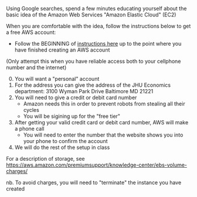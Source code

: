 
Using Google searches, spend a few minutes educating yourself about the basic idea of the Amazon Web Services "Amazon Elastic Cloud" (EC2)

When you are comfortable with the idea, follow the instructions below to get a free AWS account:
   * Follow the BEGINNING of [instructions here](https://docs.aws.amazon.com/AWSEC2/latest/UserGuide/get-set-up-for-amazon-ec2.html#sign-up-for-aws) up to the point where you have finished creating an AWS account

(Only attempt this when you have reliable access both to your cellphone number and the internet)

0. You will want a "personal" account
0. For the address you can give the address of the JHU Economics department:
   3100 Wyman Park Drive
   Baltimore MD 21221
0. You will need to give a credit or debit card number
   * Amazon needs this in order to prevent robots from stealing all their cycles
   * You will be sigining up for the "free tier"
0. After getting your valid credit card or debit card number, AWS will make a phone call
   * You will need to enter the number that the website shows you into your phone to confirm the account
0. We will do the rest of the setup in class

For a description of storage, see https://aws.amazon.com/premiumsupport/knowledge-center/ebs-volume-charges/

nb. To avoid charges, you will need to "terminate" the instance you have created


